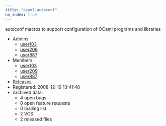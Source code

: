 ```yaml
---
title: "ocaml-autoconf"
no_index: true
---
```


autoconf macros to support configuration of OCaml programs and libraries


* Admins:
  * [user103](/users/user103)
  * [user209](/users/user209)
  * [user887](/users/user887)
* Members:
  * [user103](/users/user103)
  * [user209](/users/user209)
  * [user887](/users/user887)
* [Releases](https://download.ocamlcore.org/ocaml-autoconf)
* Registered: 2008-12-19 13:41:48
* Archived data:
  * 4 open bugs
  * 0 open feature requests
  * 0 mailing list
  * 2 VCS
  * 2 released files
